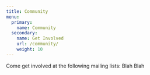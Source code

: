 ```yaml
---
title: Community
menu: 
  primary:
    name: Community
  secondary:
    name: Get Involved
    url: /community/
    weight: 10
---
```


Come get involved at the following mailing lists:
    Blah
    Blah
